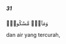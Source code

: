 ##### 31

<span class="ayah">وَمَآءٍۢ مَّسْكُوبٍۢ</span>

<span class="ayah_translation">dan air yang tercurah,</span>
